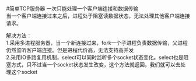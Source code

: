#简单TCP服务器
一次只能处理一个客户端连接和数据传输<br>
当一个客户端连接过来之后，进程处于阻塞读数据状态，无法处理其他客户端连接请求。<br>

解决方法：<br>
1.采用多进程服务器，当一个新连接过来，fork一个子进程负责数据传输，父进程仍然监听客户端连接。但是进程代价高，无法支持高并发<br>
2.采用IO多路复用机制，select可以同时监听多个socket状态变化。select也是阻塞方式，只不过当一个socket状态发生改变，这个方法就返回，我们就可以去处理这个socket
